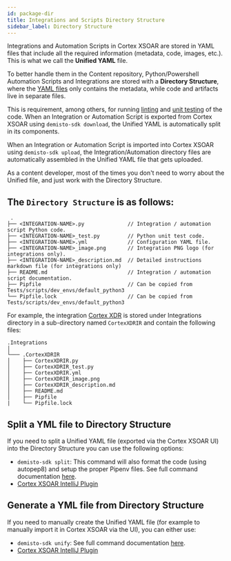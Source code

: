 ```yaml
---
id: package-dir
title: Integrations and Scripts Directory Structure
sidebar_label: Directory Structure
---
```


Integrations and Automation Scripts in Cortex XSOAR are stored in YAML files that include all the required information (metadata, code, images, etc.). This is what we call the **Unified YAML** file.

To better handle them in the Content repository, Python/Powershell Automation Scripts and Integrations are stored with a **Directory Structure**, where the [YAML files](../integrations/yaml-file) only contains the metadata, while code and artifacts live in separate files.

This is requirement, among others, for running [linting](linting) and [unit testing](unit-testing) of the code.
When an Integration or Automation Script is exported from Cortex XSOAR using `demisto-sdk download`, the Unified YAML is automatically split in its components.

When an Integration or Automation Script is imported into Cortex XSOAR using `demisto-sdk upload`, the Integration/Automation directory files are automatically assembled in the Unified YAML file that gets uploaded.

As a content developer, most of the times you don't need to worry about the Unified file, and just work with the Directory Structure.

The `Directory Structure` is as follows:
---

```
 .
├── <INTEGRATION-NAME>.py              // Integration / automation script Python code.
├── <INTEGRATION-NAME>_test.py         // Python unit test code.
├── <INTEGRATION-NAME>.yml             // Configuration YAML file.
├── <INTEGRATION-NAME>_image.png       // Integration PNG logo (for integrations only).
├── <INTEGRATION-NAME>_description.md  // Detailed instructions markdown file (for integrations only)
├── README.md                          // Integration / automation script documentation.
├── Pipfile                            // Can be copied from Tests/scripts/dev_envs/default_python3
└── Pipfile.lock                       // Can be copied from Tests/scripts/dev_envs/default_python3    
```
   

For example, the integration [Cortex XDR](https://github.com/demisto/content/tree/master/Packs/CortexXDR/Integrations/CortexXDRIR) is stored under Integrations directory in a sub-directory named `CortexXDRIR` and contain the following files:

```
.Integrations   
│
└─── .CortexXDRIR
│    ├── CortexXDRIR.py
│    ├── CortexXDRIR_test.py
│    ├── CortexXDRIR.yml
│    ├── CortexXDRIR_image.png
│    ├── CortexXDRIR_description.md
│    ├── README.md
│    ├── Pipfile
|    └── Pipfile.lock
```

## Split a YML file to Directory Structure
If you need to split a Unified YAML file (exported via the Cortex XSOAR UI) into the Directory Structure you can use the following options:

- `demisto-sdk split`: This command will also format the code (using autopep8) and setup the proper Pipenv files. See full command documentation [here](https://docs-cortex.paloaltonetworks.com/r/1/Demisto-SDK-Guide/split).
- [Cortex XSOAR IntelliJ Plugin](https://plugins.jetbrains.com/plugin/12093-demisto-add-on-for-pycharm)

## Generate a YML file from Directory Structure

If you need to manually create the Unified YAML file (for example to manually import it in Cortex XSOAR via the UI), you can either use:
-  `demisto-sdk unify`: See full command documentation [here](https://github.com/demisto/demisto-sdk/blob/master/demisto_sdk/commands/unify/README.md).
- [Cortex XSOAR IntelliJ Plugin](https://plugins.jetbrains.com/plugin/12093-demisto-add-on-for-pycharm)
